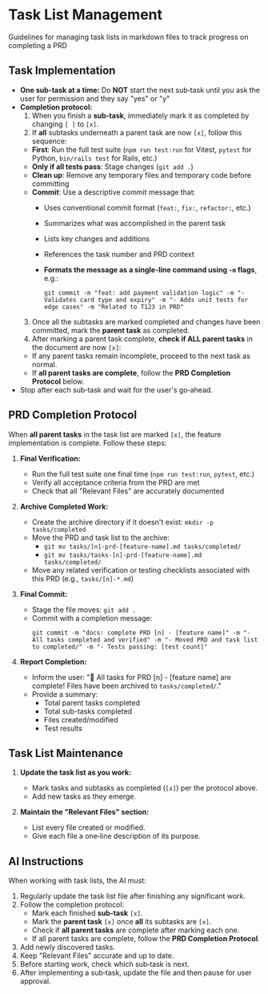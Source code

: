 # Task List Management

Guidelines for managing task lists in markdown files to track progress on completing a PRD

## Task Implementation
- **One sub-task at a time:** Do **NOT** start the next sub‑task until you ask the user for permission and they say "yes" or "y"
- **Completion protocol:**
  1. When you finish a **sub‑task**, immediately mark it as completed by changing `[ ]` to `[x]`.
  2. If **all** subtasks underneath a parent task are now `[x]`, follow this sequence:
    - **First**: Run the full test suite (`npm run test:run` for Vitest, `pytest` for Python, `bin/rails test` for Rails, etc.)
    - **Only if all tests pass**: Stage changes (`git add .`)
    - **Clean up**: Remove any temporary files and temporary code before committing
    - **Commit**: Use a descriptive commit message that:
      - Uses conventional commit format (`feat:`, `fix:`, `refactor:`, etc.)
      - Summarizes what was accomplished in the parent task
      - Lists key changes and additions
      - References the task number and PRD context
      - **Formats the message as a single-line command using `-m` flags**, e.g.:

        ```
        git commit -m "feat: add payment validation logic" -m "- Validates card type and expiry" -m "- Adds unit tests for edge cases" -m "Related to T123 in PRD"
        ```
  3. Once all the subtasks are marked completed and changes have been committed, mark the **parent task** as completed.
  4. After marking a parent task complete, **check if ALL parent tasks** in the document are now `[x]`:
    - If any parent tasks remain incomplete, proceed to the next task as normal.
    - If **all parent tasks are complete**, follow the **PRD Completion Protocol** below.
- Stop after each sub‑task and wait for the user's go‑ahead.

## PRD Completion Protocol

When **all parent tasks** in the task list are marked `[x]`, the feature implementation is complete. Follow these steps:

1. **Final Verification:**
   - Run the full test suite one final time (`npm run test:run`, `pytest`, etc.)
   - Verify all acceptance criteria from the PRD are met
   - Check that all "Relevant Files" are accurately documented

2. **Archive Completed Work:**
   - Create the archive directory if it doesn't exist: `mkdir -p tasks/completed`
   - Move the PRD and task list to the archive:
     - `git mv tasks/[n]-prd-[feature-name].md tasks/completed/`
     - `git mv tasks/tasks-[n]-prd-[feature-name].md tasks/completed/`
   - Move any related verification or testing checklists associated with this PRD (e.g., `tasks/[n]-*.md`)

3. **Final Commit:**
   - Stage the file moves: `git add .`
   - Commit with a completion message:
     ```
     git commit -m "docs: complete PRD [n] - [feature name]" -m "- All tasks completed and verified" -m "- Moved PRD and task list to completed/" -m "- Tests passing: [test count]"
     ```

4. **Report Completion:**
   - Inform the user: "🎉 All tasks for PRD [n] - [feature name] are complete! Files have been archived to `tasks/completed/`."
   - Provide a summary:
     - Total parent tasks completed
     - Total sub-tasks completed
     - Files created/modified
     - Test results

## Task List Maintenance

1. **Update the task list as you work:**
   - Mark tasks and subtasks as completed (`[x]`) per the protocol above.
   - Add new tasks as they emerge.

2. **Maintain the "Relevant Files" section:**
   - List every file created or modified.
   - Give each file a one‑line description of its purpose.

## AI Instructions

When working with task lists, the AI must:

1. Regularly update the task list file after finishing any significant work.
2. Follow the completion protocol:
   - Mark each finished **sub‑task** `[x]`.
   - Mark the **parent task** `[x]` once **all** its subtasks are `[x]`.
   - Check if **all parent tasks** are complete after marking each one.
   - If all parent tasks are complete, follow the **PRD Completion Protocol**.
3. Add newly discovered tasks.
4. Keep "Relevant Files" accurate and up to date.
5. Before starting work, check which sub‑task is next.
6. After implementing a sub‑task, update the file and then pause for user approval.
